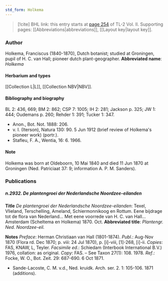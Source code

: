 ```yaml
---
std_form: Holkema
---
```


> [!cite] BHL link: this entry starts at [page 254](https://www.biodiversitylibrary.org/page/33068496) of TL-2 Vol. II.
> Supporting pages: [[Abbreviations|abbreviations]], [[Layout key|layout key]].

### Author

Holkema, Franciscus (1840-1870), Dutch botanist; studied at Groningen, pupil of H. C. van Hall; pioneer dutch plant-geographer. 
**Abbreviated name**: *Holkema*

#### Herbarium and types

[[Collection L|L]], [[Collection NBV|NBV]].

#### Bibliography and biography

BL 2: 436, 669; BM 2: 862; CSP 7: 1005; IH 2: 281; Jackson p. 325; JW 1: 444; Oudemans p. 260; Rehder 1: 391; Tucker 1: 347.
- Anon., Bot. Not. 1888: 206.
- v. I. (Iterson), Natura 130: 90. 5 Jun 1912 (brief review of Holkema's pioneer work) (portr.).
- Stafleu, F. A., Wentia, 16: 6. 1966.

#### Note

Holkema was born at Oldeboorn, 10 Mai 1840 and died 11 Jun 1870 at Groningen (Ned. Patriciaat 37: 9; information A. P. M. Sanders).

### Publications

##### n.2932. De plantengroei der Nederlandsche Noordzee-eilanden

**Title**
*De plantengroei der Nederlandsche Noordzee-eilanden*: Texel, Vlieland, Terschelling, Ameland, Schiermonnikoog en Rottum. Eene bijdrage tot de flora van Nederland... Met eene voorrede van H. C. van Hall... Amsterdam (Scheltema en Holkema) 1870. Oct.
**Abbreviated title**: *Plantengr. Ned. Noordzee-eil.*

**Notes**
*Preface*: Herman Christiaan van Hall (1801-1874).
*Publ*.: Aug-Nov 1870 (Flora rd. Dec 1870; p. viii: 24 Jul 1870), p. \[i\]-viii, \[1\]-268, \[i\]-ii.
*Copies*: FAS, KNAW, L, Teyler.
*Facsimile ed*.: Schiedam (Interbook International B.V.) 1976, collation: as original. *Copy*: FAS. – See Taxon 27(1): 108. 1978.
*Ref*.: Focke, W. O., Bot. Zeit. 29: 687-690. 6 Oct 1871.
- Sande-Lacoste, C. M. v.d., Ned. kruidk. Arch. ser. 2. 1: 105-106. 1871 (additions).

